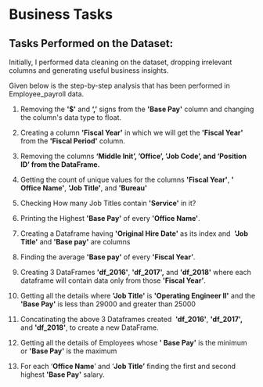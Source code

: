 # Business Tasks
## Tasks Performed on the Dataset:
Initially, I performed data cleaning on the dataset, dropping irrelevant columns and generating useful business insights. 

Given below is the step-by-step analysis that has been performed in Employee_payroll data.
1. Removing the **'$'** and **‘,’** signs from the **'Base Pay'** column and changing the column's data type to float.

2. Creating a column **'Fiscal Year'** in which we will get the **'Fiscal Year'** from the **'Fiscal Period'** column.

3. Removing the columns **‘Middle Init’, ’Office’, ’Job Code’, and ‘Position ID’ from the DataFrame.**

4. Getting the count of unique values for the columns **'Fiscal Year'**, **' Office Name'**, **'Job Title'**, and **'Bureau'**

7. Checking How many Job Titles contain **'Service'** in it?

8. Printing the Highest **'Base Pay'** of every **'Office Name'**.

9. Creating a Dataframe having **'Original Hire Date'** as its index and  **'Job Title'** and **'Base pay'** are columns

10. Finding the average **'Base pay'** of every **'Fiscal Year’**.

11. Creating 3 DataFrames **'df_2016'**, **'df_2017',** and **'df_2018'** where each dataframe will contain data only from those **'Fiscal Year’**.

12. Getting all the details where **'Job Title'** is **'Operating Engineer II'** and the **'Base Pay'** is less than 29000 and greater than 25000

13. Concatinating the above 3 Dataframes created  **'df_2016'**, **'df_2017',** and **'df_2018'**, to create a new DataFrame.

14. Getting all the details of Employees whose **' Base Pay'** is the minimum or **'Base Pay'** is the maximum

1. For each ‘**Office Name**’ and ‘**Job Title’**  finding the first and second highest  **'Base Pay'**  salary.
